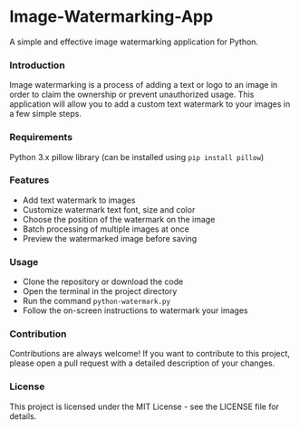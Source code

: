 # Image-Watermarking-App

A simple and effective image watermarking application for Python.

### Introduction
Image watermarking is a process of adding a text or logo to an image in order to claim the ownership or prevent unauthorized usage. This application will allow you to add a custom text watermark to your images in a few simple steps.

### Requirements
Python 3.x
pillow library (can be installed using `pip install pillow`)

### Features
+ Add text watermark to images
+ Customize watermark text font, size and color
+ Choose the position of the watermark on the image
+ Batch processing of multiple images at once
+ Preview the watermarked image before saving

### Usage
+ Clone the repository or download the code
+ Open the terminal in the project directory
+ Run the command `python-watermark.py`
+ Follow the on-screen instructions to watermark your images

### Contribution
Contributions are always welcome! If you want to contribute to this project, please open a pull request with a detailed description of your changes.

### License
This project is licensed under the MIT License - see the LICENSE file for details.
